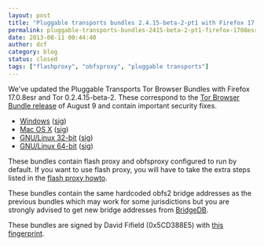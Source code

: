 ```yaml
---
layout: post
title: "Pluggable transports bundles 2.4.15-beta-2-pt1 with Firefox 17.0.8esr"
permalink: pluggable-transports-bundles-2415-beta-2-pt1-firefox-1708esr
date: 2013-08-11 00:44:40
author: dcf
category: blog
status: closed
tags: ["flashproxy", "obfsproxy", "pluggable transports"]
---
```


We've updated the Pluggable Transports Tor Browser Bundles with Firefox 17.0.8esr and Tor 0.2.4.15-beta-2. These correspond to the [Tor Browser Bundle release](https://blog.torproject.org/blog/new-tor-browser-bundles-firefox-1708esr) of August 9 and contain important security fixes.

-   [Windows](https://www.torproject.org/dist/torbrowser/tor-pluggable-transports-browser-2.4.15-beta-2-pt1_en-US.exe) ([sig](https://www.torproject.org/dist/torbrowser/tor-pluggable-transports-browser-2.4.15-beta-2-pt1_en-US.exe.asc))
-   [Mac OS X](https://www.torproject.org/dist/torbrowser/osx/TorBrowser-Pluggable-Transports-2.4.15-beta-2-pt1-osx-i386-en-US.zip) ([sig](https://www.torproject.org/dist/torbrowser/osx/TorBrowser-Pluggable-Transports-2.4.15-beta-2-pt1-osx-i386-en-US.zip.asc))
-   [GNU/Linux 32-bit](https://www.torproject.org/dist/torbrowser/linux/tor-pluggable-transports-browser-gnu-linux-i686-2.4.15-beta-2-pt1-dev-en-US.tar.gz) ([sig](https://www.torproject.org/dist/torbrowser/linux/tor-pluggable-transports-browser-gnu-linux-i686-2.4.15-beta-2-pt1-dev-en-US.tar.gz.asc))
-   [GNU/Linux 64-bit](https://www.torproject.org/dist/torbrowser/linux/tor-pluggable-transports-browser-gnu-linux-x86_64-2.4.15-beta-2-pt1-dev-en-US.tar.gz) ([sig](https://www.torproject.org/dist/torbrowser/linux/tor-pluggable-transports-browser-gnu-linux-x86_64-2.4.15-beta-2-pt1-dev-en-US.tar.gz.asc))

These bundles contain flash proxy and obfsproxy configured to run by default. If you want to use flash proxy, you will have to take the extra steps listed in the [flash proxy howto](https://trac.torproject.org/projects/tor/wiki/FlashProxyHowto).

These bundles contain the same hardcoded obfs2 bridge addresses as the previous bundles which may work for some jurisdictions but you are strongly advised to get new bridge addresses from [BridgeDB](https://bridges.torproject.org).

These bundles are signed by David Fifield (0x5CD388E5) with [this fingerprint](https://crypto.stanford.edu/flashproxy/#verify-sig).

